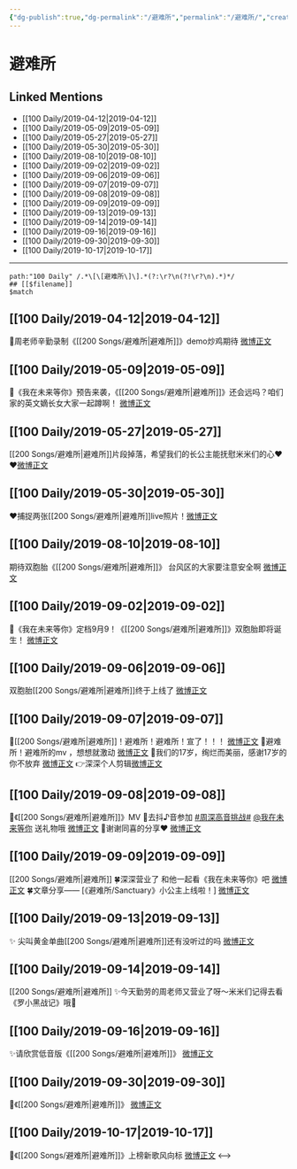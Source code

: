 ```yaml
---
{"dg-publish":true,"dg-permalink":"/避难所","permalink":"/避难所/","created":"2023-03-12T13:20:48.000+08:00","updated":"2023-04-10T15:59:06.000+08:00"}
---
```


# 避难所

## Linked Mentions
- [[100 Daily/2019-04-12\|2019-04-12]]
- [[100 Daily/2019-05-09\|2019-05-09]]
- [[100 Daily/2019-05-27\|2019-05-27]]
- [[100 Daily/2019-05-30\|2019-05-30]]
- [[100 Daily/2019-08-10\|2019-08-10]]
- [[100 Daily/2019-09-02\|2019-09-02]]
- [[100 Daily/2019-09-06\|2019-09-06]]
- [[100 Daily/2019-09-07\|2019-09-07]]
- [[100 Daily/2019-09-08\|2019-09-08]]
- [[100 Daily/2019-09-09\|2019-09-09]]
- [[100 Daily/2019-09-13\|2019-09-13]]
- [[100 Daily/2019-09-14\|2019-09-14]]
- [[100 Daily/2019-09-16\|2019-09-16]]
- [[100 Daily/2019-09-30\|2019-09-30]]
- [[100 Daily/2019-10-17\|2019-10-17]]


---

```expander
path:"100 Daily" /.*\[\[避难所\]\].*(?:\r?\n(?!\r?\n).*)*/
## [[$filename]]
$match
```
## [[100 Daily/2019-04-12\|2019-04-12]]
🎵周老师辛勤录制《[[200 Songs/避难所\|避难所]]》demo炒鸡期待
[微博正文](https://m.weibo.cn/6466290670/4360216830601732)
## [[100 Daily/2019-05-09\|2019-05-09]]
🐰《我在未来等你》预告来袭，《[[200 Songs/避难所\|避难所]]》还会远吗？咱们家的英文嫡长女大家一起蹲啊！
[微博正文](https://m.weibo.cn/6466290670/4370107255734185)
## [[100 Daily/2019-05-27\|2019-05-27]]
[[200 Songs/避难所\|避难所]]片段掉落，希望我们的长公主能抚慰米米们的心❤️❤️[微博正文](https://m.weibo.cn/6466290670/4376666853434203)

## [[100 Daily/2019-05-30\|2019-05-30]]
❤️捕捉两张[[200 Songs/避难所\|避难所]]live照片！[微博正文](https://m.weibo.cn/6466290670/4377691312187156)
## [[100 Daily/2019-08-10\|2019-08-10]]
期待双胞胎《[[200 Songs/避难所\|避难所]]》
[](https://m.weibo.cn/1736988591/4403809947962538)
台风区的大家要注意安全啊
[微博正文](https://m.weibo.cn/6466290670/4403882148524394)
## [[100 Daily/2019-09-02\|2019-09-02]]
💠《我在未来等你》定档9月9！《[[200 Songs/避难所\|避难所]]》双胞胎即将诞生！
[微博正文](https://m.weibo.cn/6466290670/4412205153474416)
## [[100 Daily/2019-09-06\|2019-09-06]]
双胞胎[[200 Songs/避难所\|避难所]]终于上线了
[微博正文](https://m.weibo.cn/6466290670/4413456079575548)
## [[100 Daily/2019-09-07\|2019-09-07]]
🌸[[200 Songs/避难所\|避难所]]！避难所！避难所！宣了！！！
[微博正文](https://m.weibo.cn/6466290670/4413952030828717)
🌸避难所！避难所的mv ，想想就激动
[微博正文](https://m.weibo.cn/6466290670/4413970708716682)
🌸我们的17岁，绚烂而美丽，感谢17岁的你不放弃
[微博正文](https://m.weibo.cn/6466290670/4413980254440789)
👉深深个人剪辑[微博正文](https://m.weibo.cn/6466290670/4414007462620327)
## [[100 Daily/2019-09-08\|2019-09-08]]
🌿《[[200 Songs/避难所\|避难所]]》MV [](https://weibo.com/1736988591/I60Go8whK)
🌿去抖♪音参加 [#周深高音挑战#](https://s.weibo.com/weibo?q=%23%E5%91%A8%E6%B7%B1%E9%AB%98%E9%9F%B3%E6%8C%91%E6%88%98%23) [@我在未来等你](https://weibo.com/n/%E6%88%91%E5%9C%A8%E6%9C%AA%E6%9D%A5%E7%AD%89%E4%BD%A0) 送礼物哦
[微博正文](https://weibo.com/6466290670/I61LpiGDN)
🌿谢谢同喜的分享❤️
[微博正文](https://weibo.com/6466290670/I61i2wuHw)
## [[100 Daily/2019-09-09\|2019-09-09]]
[[200 Songs/避难所\|避难所]]
🍀深深营业了
和他一起看《我在未来等你》吧
[微博正文](https://m.weibo.cn/6466290670/4414705751705958)
🍀文章分享——
[《避难所/Sanctuary》小公主上线啦！]
[微博正文](https://m.weibo.cn/6466290670/4414703306415112)
## [[100 Daily/2019-09-13\|2019-09-13]]
✨ 尖叫黄金单曲[[200 Songs/避难所\|避难所]]还有没听过的吗
[微博正文](https://m.weibo.cn/6466290670/4416093667668264)
## [[100 Daily/2019-09-14\|2019-09-14]]
[[200 Songs/避难所\|避难所]]
✨今天勤劳的周老师又营业了呀～米米们记得去看《罗小黑战记》哦🐰
[](https://m.weibo.cn/1736988591/4416420017942926)
## [[100 Daily/2019-09-16\|2019-09-16]]
✨请欣赏低音版《[[200 Songs/避难所\|避难所]]》
[微博正文](https://m.weibo.cn/6466290670/4417149986545983)
## [[100 Daily/2019-09-30\|2019-09-30]]
🌟《[[200 Songs/避难所\|避难所]]》
[微博正文](https://m.weibo.cn/6466290670/4422147546189885)
## [[100 Daily/2019-10-17\|2019-10-17]]
🌿《[[200 Songs/避难所\|避难所]]》上榜新歌风向标 [微博正文](https://m.weibo.cn/6466290670/4428451228446444)
<-->
